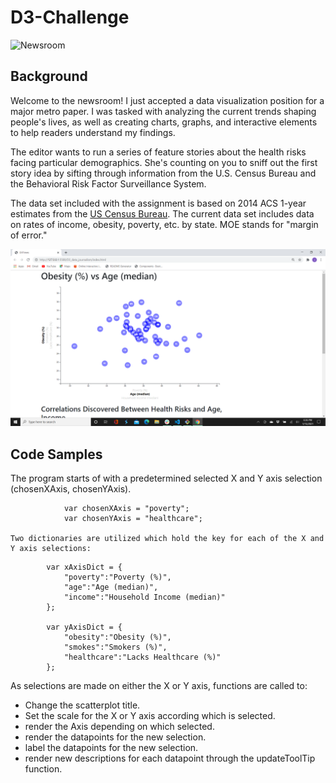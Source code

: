 
# D3-Challenge
![Newsroom](https://media.giphy.com/media/v2xIous7mnEYg/giphy.gif)

## Background

Welcome to the newsroom! I just accepted a data visualization position for a major metro paper. I was tasked with analyzing the current trends shaping people's lives, as well as creating charts, graphs, and interactive elements to help readers understand my findings.

The editor wants to run a series of feature stories about the health risks facing particular demographics. She's counting on you to sniff out the first story idea by sifting through information from the U.S. Census Bureau and the Behavioral Risk Factor Surveillance System.

The data set included with the assignment is based on 2014 ACS 1-year estimates from the [US Census Bureau](https://data.census.gov/cedsci/).  The current data set includes data on rates of income, obesity, poverty, etc. by state. MOE stands for "margin of error."

![D3challenge](D3_data_journalism/images/D3challenge.png)

## Code Samples

The program starts of with a predetermined selected X and Y axis selection (chosenXAxis, chosenYAxis).
```
            var chosenXAxis = "poverty";
            var chosenYAxis = "healthcare";

Two dictionaries are utilized which hold the key for each of the X and Y axis selections:
```
            var xAxisDict = {
                "poverty":"Poverty (%)",
                "age":"Age (median)",
                "income":"Household Income (median)"
            };

            var yAxisDict = {
                "obesity":"Obesity (%)",
                "smokes":"Smokers (%)",
                "healthcare":"Lacks Healthcare (%)"
            };

As selections are made on either the X or Y axis, functions are called to:

* Change the scatterplot title.
* Set the scale for the X or Y axis according which is selected.
* render the Axis depending on which selected.
* render the datapoints for the new selection.
* label the datapoints for the new selection.
* render new descriptions for each datapoint through the updateToolTip function.